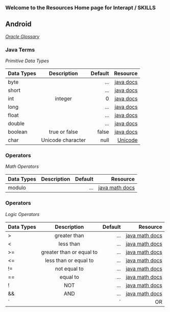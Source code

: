 


### Welcome to the Resources Home page for Interapt / SKILLS
## Android
_[Oracle Glossary](http://www.oracle.com/technetwork/java/glossary-135216.html)_
### Java Terms 
_Primitive Data Types_

| Data Types                  | Description         | Default    | Resource   |
| ---------------------       |:-------------------:| ----------:| ---------: |
| byte                        |    | ...       | [java docs](https://docs.oracle.com/javase/tutorial/java/nutsandbolts/datatypes.html)   |
| short                        |    | ...      | [java docs](https://docs.oracle.com/javase/tutorial/java/nutsandbolts/datatypes.html)   |
| int                         | integer             |    0       | [java docs](https://docs.oracle.com/javase/tutorial/java/nutsandbolts/datatypes.html)|
| long                        |    | ...      | [java docs](https://docs.oracle.com/javase/tutorial/java/nutsandbolts/datatypes.html)   |
| float                        |    | ...      | [java docs](https://docs.oracle.com/javase/tutorial/java/nutsandbolts/datatypes.html)   |
| double                        |    | ...      | [java docs](https://docs.oracle.com/javase/tutorial/java/nutsandbolts/datatypes.html)   |
| boolean                     | true or false       | false      | [java docs](https://docs.oracle.com/javase/tutorial/java/nutsandbolts/datatypes.html) |
| char                        | Unicode character   | null       | [Unicode](https://www.fileformat.info/info/unicode/char/0000/index.htm)   |

### Operators
_Math Operators_

| Data Types                  | Description         | Default    | Resource   |
| ---------------------       |:-------------------:| ----------:| ---------: |
| modulo                      |                     | ...        | [java math docs](http://tutorials.jenkov.com/java/math-operators-and-math-class.html#remainder-modulo)|

### Operators
_Logic Operators_

| Data Types                  | Description         | Default    | Resource   |
| ---------------------       |:-------------------:| ----------:| ---------: |
| > | greater than | ... | [java math docs](http://tutorials.jenkov.com/java/math-operators-and-math-class.html#remainder-modulo)|
| < | less than | ... | [java math docs](http://tutorials.jenkov.com/java/math-operators-and-math-class.html#remainder-modulo)|
| >= | greater than or equal to | ... | [java math docs](http://tutorials.jenkov.com/java/math-operators-and-math-class.html#remainder-modulo)|
| <= | less than or equal to | ... | [java math docs](http://tutorials.jenkov.com/java/math-operators-and-math-class.html#remainder-modulo)|
| != | not equal to | ... | [java math docs](http://tutorials.jenkov.com/java/math-operators-and-math-class.html#remainder-modulo)|
| == | equal to | ... | [java math docs](http://tutorials.jenkov.com/java/math-operators-and-math-class.html#remainder-modulo)|
| ! | NOT | ... | [java math docs](http://tutorials.jenkov.com/java/math-operators-and-math-class.html#remainder-modulo)|
| && | AND | ... | [java math docs](http://tutorials.jenkov.com/java/math-operators-and-math-class.html#remainder-modulo)|
| `||` | OR | ... | [java math docs](http://tutorials.jenkov.com/java/math-operators-and-math-class.html#remainder-modulo)|



